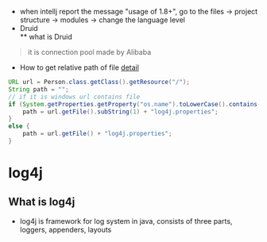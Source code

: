 *  when intellj report the message "usage of 1.8+", go to the files -> project structure -> modules -> change the language level  
* Druid  
** what is Druid
> it is connection pool made by Alibaba  
* How to get relative path of file [detail](https://www.cnblogs.com/keyi/p/6282838.html)  

```java
URL url = Person.class.getClass().getResource("/");
String path = "";
// if it is windows url contains file  
if (System.getProperties.getProperty("os.name").toLowerCase().contains("windows")) {
    path = url.getFile().subString(1) + "log4j.properties";
} 
else {
    path = url.getFile() + "log4j.properties";
}
```

# log4j
## What is log4j
* log4j is framework for log system in java, consists of three parts, loggers, appenders, layouts


